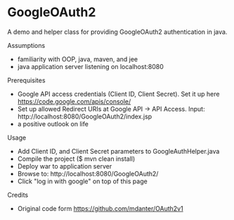 GoogleOAuth2
========

A demo and helper class for providing GoogleOAuth2 authentication in java.

Assumptions

- familiarity with OOP, java, maven, and jee
- java application server listening on localhost:8080

Prerequisites

- Google API access credentials (Client ID, Client Secret). Set it up here https://code.google.com/apis/console/
- Set up allowed Redirect URIs at Google API -> API Access. Input: http://localhost:8080/GoogleOAuth2/index.jsp
- a positive outlook on life

Usage

- Add Client ID, and Client Secret parameters to GoogleAuthHelper.java
- Compile the project ($ mvn clean install)
- Deploy war to application server
- Browse to: http://localhost:8080/GoogleOAuth2/
- Click "log in with google" on top of this page

Credits
- Original code form https://github.com/mdanter/OAuth2v1
